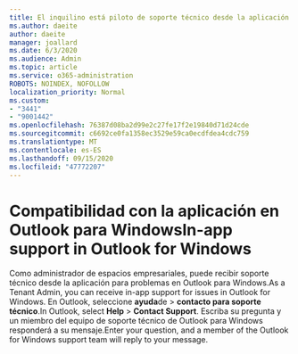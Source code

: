 ```yaml
---
title: El inquilino está piloto de soporte técnico desde la aplicación para Outlook
ms.author: daeite
author: daeite
manager: joallard
ms.date: 6/3/2020
ms.audience: Admin
ms.topic: article
ms.service: o365-administration
ROBOTS: NOINDEX, NOFOLLOW
localization_priority: Normal
ms.custom:
- "3441"
- "9001442"
ms.openlocfilehash: 76387d08ba2d99e2c27fe17f2e19840d71d24cde
ms.sourcegitcommit: c6692ce0fa1358ec3529e59ca0ecdfdea4cdc759
ms.translationtype: MT
ms.contentlocale: es-ES
ms.lasthandoff: 09/15/2020
ms.locfileid: "47772207"
---
```

# <a name="in-app-support-in-outlook-for-windows"></a><span data-ttu-id="863ca-102">Compatibilidad con la aplicación en Outlook para Windows</span><span class="sxs-lookup"><span data-stu-id="863ca-102">In-app support in Outlook for Windows</span></span>

<span data-ttu-id="863ca-103">Como administrador de espacios empresariales, puede recibir soporte técnico desde la aplicación para problemas en Outlook para Windows.</span><span class="sxs-lookup"><span data-stu-id="863ca-103">As a Tenant Admin, you can receive in-app support for issues in Outlook for Windows.</span></span> <span data-ttu-id="863ca-104">En Outlook, seleccione **ayuda**de  >  **contacto para soporte técnico**.</span><span class="sxs-lookup"><span data-stu-id="863ca-104">In Outlook, select **Help** > **Contact Support**.</span></span> <span data-ttu-id="863ca-105">Escriba su pregunta y un miembro del equipo de soporte técnico de Outlook para Windows responderá a su mensaje.</span><span class="sxs-lookup"><span data-stu-id="863ca-105">Enter your question, and a member of the Outlook for Windows support team will reply to your message.</span></span>